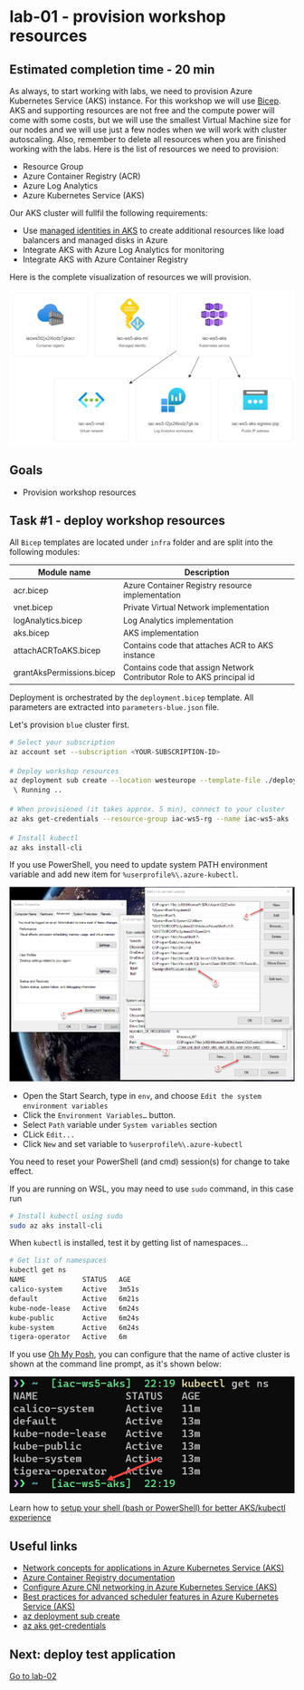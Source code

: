 # lab-01 - provision workshop resources 

## Estimated completion time - 20 min

As always, to start working with labs, we need to provision Azure Kubernetes Service (AKS) instance. For this workshop we will use [Bicep](https://docs.microsoft.com/en-us/azure/azure-resource-manager/bicep?WT.mc_id=AZ-MVP-5003837). AKS and supporting resources are not free and the compute power will come with some costs, but we will use the smallest Virtual Machine size for our nodes and we will use just a few nodes when we will work with cluster autoscaling. Also, remember to delete all resources when you are finished working with the labs. Here is the list of resources we need to provision:

* Resource Group
* Azure Container Registry (ACR)
* Azure Log Analytics
* Azure Kubernetes Service (AKS)

Our AKS cluster will fullfil the following requirements:

* Use [managed identities in AKS](https://docs.microsoft.com/en-us/azure/aks/use-managed-identity?WT.mc_id=AZ-MVP-5003837) to create additional resources like load balancers and managed disks in Azure
* Integrate AKS with Azure Log Analytics for monitoring
* Integrate AKS with Azure Container Registry

Here is the complete visualization of resources we will provision.

![model](images/aks-resources.png)

## Goals

* Provision workshop resources

## Task #1 - deploy workshop resources

All `Bicep` templates are located under `infra` folder and are split into the following modules: 

| Module name | Description |
|--|--|
| acr.bicep | Azure Container Registry resource implementation |
| vnet.bicep | Private Virtual Network implementation |
| logAnalytics.bicep | Log Analytics implementation |
| aks.bicep | AKS implementation |
| attachACRToAKS.bicep | Contains code that attaches ACR to AKS instance |
| grantAksPermissions.bicep | Contains code that assign Network Contributor Role to AKS principal id |

Deployment is orchestrated by the `deployment.bicep` template. All parameters are extracted into `parameters-blue.json` file. 

Let's provision `blue` cluster first.

```bash
# Select your subscription
az account set --subscription <YOUR-SUBSCRIPTION-ID>

# Deploy workshop resources
az deployment sub create --location westeurope --template-file ./deployment.bicep  --parameters './parameters.json'
 \ Running ..

# When provisioned (it takes approx. 5 min), connect to your cluster
az aks get-credentials --resource-group iac-ws5-rg --name iac-ws5-aks --overwrite-existing

# Install kubectl
az aks install-cli
```

If you use PowerShell, you need to update system PATH environment variable and add new item for `%userprofile%\.azure-kubectl`. 

![env](images/env.png)

* Open the Start Search, type in `env`, and choose `Edit the system environment variables`
* Click the `Environment Variables…` button.
* Select `Path` variable under `System variables` section
* CLick `Edit...`
* Click `New` and set variable to `%userprofile%\.azure-kubectl`

You need to reset your PowerShell (and cmd) session(s) for change to take effect.

If you are running on WSL, you may need to use `sudo` command, in this case run 

```bash
# Install kubectl using sudo
sudo az aks install-cli
```

When `kubectl` is installed, test it by getting list of namespaces...

```bash
# Get list of namespaces
kubectl get ns
NAME              STATUS   AGE
calico-system     Active   3m51s
default           Active   6m21s
kube-node-lease   Active   6m24s
kube-public       Active   6m24s
kube-system       Active   6m24s
tigera-operator   Active   6m
```

If you use [Oh My Posh](https://ohmyposh.dev/docs/), you can configure that the name of active cluster is shown at the command line prompt, as it's shown below:

![k8s-at-the-command-line](./images/k8s-at-the-command-line.png)

Learn how to [setup your shell (bash or PowerShell) for better AKS/kubectl experience](https://github.com/evgenyb/aks-workshops/tree/main/01-aks-and-k8s-101/labs/lab-02)


## Useful links

* [Network concepts for applications in Azure Kubernetes Service (AKS)](https://docs.microsoft.com/en-us/azure/aks/concepts-network?WT.mc_id=AZ-MVP-5003837)
* [Azure Container Registry documentation](https://docs.microsoft.com/en-us/azure/container-registry/?WT.mc_id=AZ-MVP-5003837)
* [Configure Azure CNI networking in Azure Kubernetes Service (AKS)](https://docs.microsoft.com/en-us/azure/aks/configure-azure-cni?WT.mc_id=AZ-MVP-5003837)
* [Best practices for advanced scheduler features in Azure Kubernetes Service (AKS)](https://docs.microsoft.com/en-us/azure/aks/operator-best-practices-advanced-scheduler?WT.mc_id=AZ-MVP-5003837)
* [az deployment sub create](https://docs.microsoft.com/en-us/cli/azure/deployment/sub?WT.mc_id=AZ-MVP-5003837&view=azure-cli-latest#az-deployment-sub-create)
* [az aks get-credentials](https://docs.microsoft.com/en-us/cli/azure/aks?WT.mc_id=AZ-MVP-5003837&view=azure-cli-latest#az-aks-get-credentials)

## Next: deploy test application

[Go to lab-02](../lab-02/readme.md)